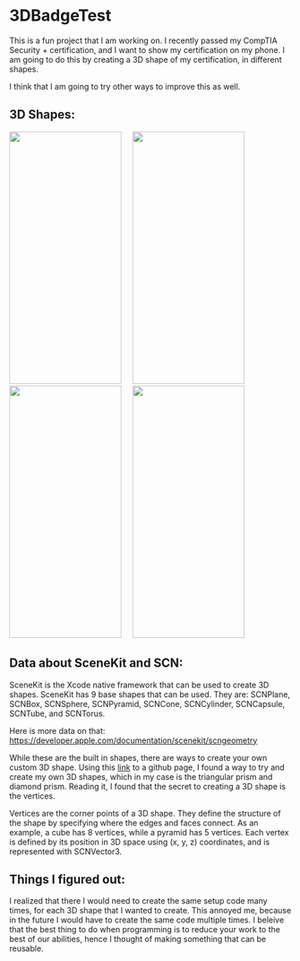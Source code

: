 # 3DBadgeTest

This is a fun project that I am working on. I recently passed my CompTIA Security + certification, and I want to show my certification on my phone. I am going to do this by creating a 3D shape of my certification, in different shapes. 

I think that I am going to try other ways to improve this as well. 

## 3D Shapes:

<p float="left">
  <img src="https://github.com/user-attachments/assets/24ff6c86-0166-44e8-8620-3c6905e71f85" alt="" width="200" height="450">
  &nbsp;&nbsp;&nbsp;
  <img src="https://github.com/user-attachments/assets/1d62b3d1-5d61-4d50-aba5-7fe857b9fe2d" alt="" width="200" height="450"> 
  &nbsp;&nbsp;&nbsp;
  <img src="https://github.com/user-attachments/assets/8ce9845b-db1c-44d0-8c3a-78b5b2f25efd" alt="" width="200" height="450">
  &nbsp;&nbsp;&nbsp;
  <img src="https://github.com/user-attachments/assets/9aebe6eb-b1be-4c13-8634-48bc9b9a243f" alt="" width="200" height="450">
</p>

## Data about SceneKit and SCN: 

SceneKit is the Xcode native framework that can be used to create 3D shapes. SceneKit has 9 base shapes that can be used. They are: SCNPlane, SCNBox, SCNSphere, SCNPyramid, SCNCone, SCNCylinder, SCNCapsule, SCNTube, and SCNTorus.

Here is more data on that: https://developer.apple.com/documentation/scenekit/scngeometry

While these are the built in shapes, there are ways to create your own custom 3D shape. Using this [link](https://github.com/aheze/CustomSCNGeometry) to a github page, I found a way to try and create my own 3D shapes, which in my case is the triangular prism and diamond prism. Reading it, I found that the secret to creating a 3D shape is the vertices.

Vertices are the corner points of a 3D shape. They define the structure of the shape by specifying where the edges and faces connect. As an example, a cube has 8 vertices, while a pyramid has 5 vertices. Each vertex is defined by its position in 3D space using (x, y, z) coordinates, and is represented with SCNVector3. 




## Things I figured out: 

I realized that there I would need to create the same setup code many times, for each 3D shape that I wanted to create. This annoyed me, because in the future I would have to create the same code multiple times. I beleive that the best thing to do when programming is to reduce your work to the best of our abilities, hence I thought of making something that can be reusable. 












